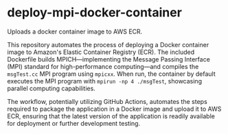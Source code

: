# deploy-mpi-docker-container
Uploads a docker container image to AWS ECR.

This repository automates the process of deploying a Docker container image to Amazon's Elastic Container Registry (ECR). The included Dockerfile builds MPICH—implementing the Message Passing Interface (MPI) standard for high-performance computing—and compiles the `msgTest.cc` MPI program using `mpicxx`. When run, the container by default executes the MPI program with `mpirun -np 4 ./msgTest`, showcasing parallel computing capabilities.

The workflow, potentially utilizing GitHub Actions, automates the steps required to package the application in a Docker image and upload it to AWS ECR, ensuring that the latest version of the application is readily available for deployment or further development testing.
